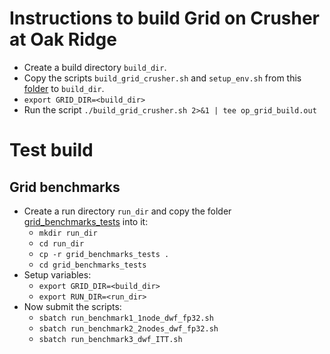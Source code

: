 # Instructions to build Grid on Crusher at Oak Ridge
- Create a build directory `build_dir`.
- Copy the scripts `build_grid_crusher.sh` and `setup_env.sh` from this [folder](https://github.com/vmos1/su4_dm_grid_lsd/tree/main/build_GRID/grid_crusher) to `build_dir`.
- `export GRID_DIR=<build_dir>`
- Run the script `./build_grid_crusher.sh 2>&1 | tee op_grid_build.out`


# Test build
## Grid benchmarks
- Create a run directory `run_dir` and copy the folder [grid_benchmarks_tests](https://github.com/vmos1/su4_dm_grid_lsd/tree/main/grid_build/grid_crusher/grid_benchmarks_tests) into it: 
  - `mkdir run_dir`
  - `cd run_dir`
  - `cp -r grid_benchmarks_tests .`
  - `cd grid_benchmarks_tests` 
- Setup variables:
  - `export GRID_DIR=<build_dir>`
  - `export RUN_DIR=<run_dir>`
- Now submit the scripts:
  - `sbatch run_benchmark1_1node_dwf_fp32.sh`
  - `sbatch run_benchmark2_2nodes_dwf_fp32.sh`
  - `sbatch run_benchmark3_dwf_ITT.sh`
